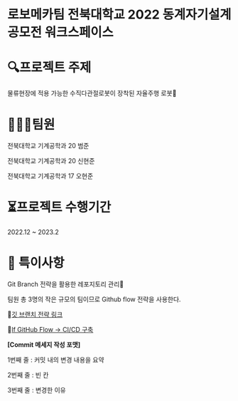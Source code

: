 # 로보메카팀 전북대학교 2022 동계자기설계공모전 워크스페이스

# :mag:프로젝트 주제
물류현장에 적용 가능한 수직다관절로봇이 장착된 자율주행 로봇:tractor:

# 🧑‍🤝‍🧑팀원
전북대학교 기계공학과 20 범준

전북대학교 기계공학과 20 신현준

전북대학교 기계공학과 17 오현준

# ⏳프로젝트 수행기간
2022.12 ~ 2023.2

# :pencil: 특이사항

Git Branch 전략을 활용한 레포지토리 관리:high_brightness:

팀원 총 3명의 작은 규모의 팀이므로 Github flow 전략을 사용한다.

👏[깃 브랜치 전략 링크](https://inpa.tistory.com/entry/GIT-%E2%9A%A1%EF%B8%8F-github-flow-git-flow-%F0%9F%93%88-%EB%B8%8C%EB%9E%9C%EC%B9%98-%EC%A0%84%EB%9E%B5)

👏[If GitHub Flow -> CI/CD 구축](https://ji5485.github.io/post/2021-06-06/build-ci-cd-pipeline-using-github-actions/)

__[Commit 메세지 작성 포맷]__

1번째 줄 : 커밋 내의 변경 내용을 요약

2번째 줄 : 빈 칸

3번째 줄 : 변경한 이유
